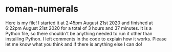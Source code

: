 # roman-numerals
Here is my file!
I started it at 2:45pm August 21st 2020 and finished at 6:22pm August 21st 2020 for a total of 3 hours and 37 minutes.
It is a Python file, so there shouldn't be anything needed to run it other than installing Python.
I left comments in the code to explain how it works.
Please let me know what you think and if there is anything else I can do!

